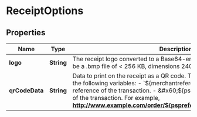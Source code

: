 

# ReceiptOptions


## Properties

Name | Type | Description | Notes
------------ | ------------- | ------------- | -------------
**logo** | **String** | The receipt logo converted to a Base64-encoded string. The image must be a .bmp file of &lt; 256 KB, dimensions 240 (H) x 384 (W) px. |  [optional]
**qrCodeData** | **String** | Data to print on the receipt as a QR code. This can include static text and the following variables:  - &#x60;${merchantreference}&#x60;: the merchant reference of the transaction. - &#x60;${pspreference}&#x60;: the PSP reference of the transaction.   For example, **http://www.example.com/order/${pspreference}/${merchantreference}**. |  [optional]



